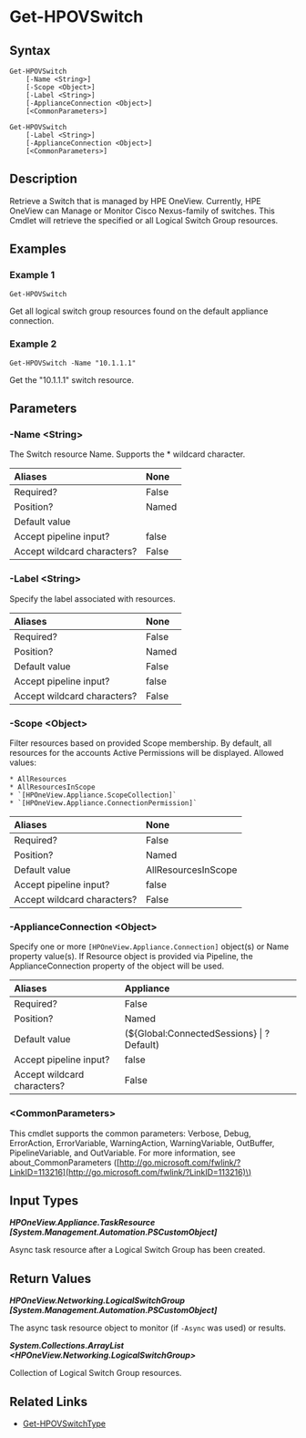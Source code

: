 ﻿---
description: Get a Switch resource.
---

# Get-HPOVSwitch

## Syntax

```text
Get-HPOVSwitch
    [-Name <String>]
    [-Scope <Object>]
    [-Label <String>]
    [-ApplianceConnection <Object>]
    [<CommonParameters>]
```

```text
Get-HPOVSwitch
    [-Label <String>]
    [-ApplianceConnection <Object>]
    [<CommonParameters>]
```

## Description

Retrieve a Switch that is managed by HPE OneView.  Currently, HPE OneView can Manage or Monitor Cisco Nexus-family of switches. This Cmdlet will retrieve the specified or all Logical Switch Group resources. 

## Examples

###  Example 1 

```text
Get-HPOVSwitch
```

Get all logical switch group resources found on the default appliance connection.

###  Example 2 

```text
Get-HPOVSwitch -Name "10.1.1.1"
```

Get the "10.1.1.1" switch resource.

## Parameters

### -Name &lt;String&gt;

The Switch resource Name.  Supports the * wildcard character.

| Aliases | None |
| :--- | :--- |
| Required? | False |
| Position? | Named |
| Default value |  |
| Accept pipeline input? | false |
| Accept wildcard characters? | False |

### -Label &lt;String&gt;

Specify the label associated with resources.

| Aliases | None |
| :--- | :--- |
| Required? | False |
| Position? | Named |
| Default value | False |
| Accept pipeline input? | false |
| Accept wildcard characters? | False |

### -Scope &lt;Object&gt;

Filter resources based on provided Scope membership.  By default, all resources for the accounts Active Permissions will be displayed.  Allowed values:

    * AllResources
    * AllResourcesInScope
    * `[HPOneView.Appliance.ScopeCollection]`
    * `[HPOneView.Appliance.ConnectionPermission]`

| Aliases | None |
| :--- | :--- |
| Required? | False |
| Position? | Named |
| Default value | AllResourcesInScope |
| Accept pipeline input? | false |
| Accept wildcard characters? | False |

### -ApplianceConnection &lt;Object&gt;

Specify one or more `[HPOneView.Appliance.Connection]` object(s) or Name property value(s). If Resource object is provided via Pipeline, the ApplianceConnection property of the object will be used.

| Aliases | Appliance |
| :--- | :--- |
| Required? | False |
| Position? | Named |
| Default value | (${Global:ConnectedSessions} &vert; ? Default) |
| Accept pipeline input? | false |
| Accept wildcard characters? | False |

### &lt;CommonParameters&gt;

This cmdlet supports the common parameters: Verbose, Debug, ErrorAction, ErrorVariable, WarningAction, WarningVariable, OutBuffer, PipelineVariable, and OutVariable. For more information, see about\_CommonParameters \([http://go.microsoft.com/fwlink/?LinkID=113216](http://go.microsoft.com/fwlink/?LinkID=113216)\)

## Input Types

_**HPOneView.Appliance.TaskResource [System.Management.Automation.PSCustomObject]**_

Async task resource after a Logical Switch Group has been created.

## Return Values

_**HPOneView.Networking.LogicalSwitchGroup [System.Management.Automation.PSCustomObject]**_

The async task resource object to monitor (if `-Async` was used) or results.

_**System.Collections.ArrayList <HPOneView.Networking.LogicalSwitchGroup>**_

Collection of Logical Switch Group resources.

## Related Links

* [Get-HPOVSwitchType](get-hpovswitchtype.md)
